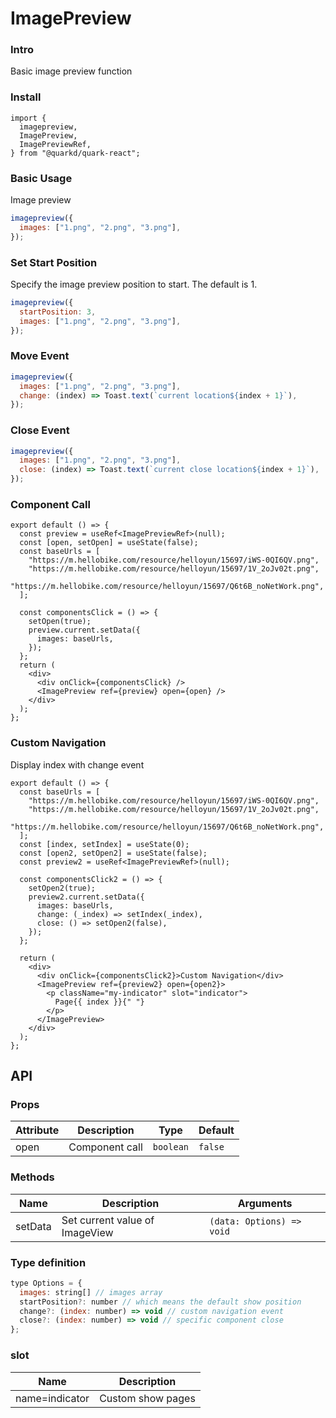 # ImagePreview

### Intro

Basic image preview function

### Install

```tsx
import {
  imagepreview,
  ImagePreview,
  ImagePreviewRef,
} from "@quarkd/quark-react";
```

### Basic Usage

Image preview

```js
imagepreview({
  images: ["1.png", "2.png", "3.png"],
});
```

### Set Start Position

Specify the image preview position to start. The default is 1.

```js
imagepreview({
  startPosition: 3,
  images: ["1.png", "2.png", "3.png"],
});
```

### Move Event

```js
imagepreview({
  images: ["1.png", "2.png", "3.png"],
  change: (index) => Toast.text(`current location${index + 1}`),
});
```

### Close Event

```js
imagepreview({
  images: ["1.png", "2.png", "3.png"],
  close: (index) => Toast.text(`current close location${index + 1}`),
});
```

### Component Call

```tsx
export default () => {
  const preview = useRef<ImagePreviewRef>(null);
  const [open, setOpen] = useState(false);
  const baseUrls = [
    "https://m.hellobike.com/resource/helloyun/15697/iWS-0QI6QV.png",
    "https://m.hellobike.com/resource/helloyun/15697/1V_2oJv02t.png",
    "https://m.hellobike.com/resource/helloyun/15697/Q6t6B_noNetWork.png",
  ];

  const componentsClick = () => {
    setOpen(true);
    preview.current.setData({
      images: baseUrls,
    });
  };
  return (
    <div>
      <div onClick={componentsClick} />
      <ImagePreview ref={preview} open={open} />
    </div>
  );
};
```

### Custom Navigation

Display index with change event

```tsx
export default () => {
  const baseUrls = [
    "https://m.hellobike.com/resource/helloyun/15697/iWS-0QI6QV.png",
    "https://m.hellobike.com/resource/helloyun/15697/1V_2oJv02t.png",
    "https://m.hellobike.com/resource/helloyun/15697/Q6t6B_noNetWork.png",
  ];
  const [index, setIndex] = useState(0);
  const [open2, setOpen2] = useState(false);
  const preview2 = useRef<ImagePreviewRef>(null);

  const componentsClick2 = () => {
    setOpen2(true);
    preview2.current.setData({
      images: baseUrls,
      change: (_index) => setIndex(_index),
      close: () => setOpen2(false),
    });
  };

  return (
    <div>
      <div onClick={componentsClick2}>Custom Navigation</div>
      <ImagePreview ref={preview2} open={open2}>
        <p className="my-indicator" slot="indicator">
          Page{{ index }}{" "}
        </p>
      </ImagePreview>
    </div>
  );
};
```

## API

### Props

| Attribute | Description    | Type      | Default |
| --------- | -------------- | --------- | ------- |
| open      | Component call | `boolean` | `false` |

### Methods

| Name    | Description                    | Arguments                 |
| ------- | ------------------------------ | ------------------------- |
| setData | Set current value of ImageView | `(data: Options) => void` |

### Type definition

```js
type Options = {
  images: string[] // images array
  startPosition?: number // which means the default show position
  change?: (index: number) => void // custom navigation event
  close?: (index: number) => void // specific component close
};
```

### slot

| Name           | Description       |
| -------------- | ----------------- |
| name=indicator | Custom show pages |

